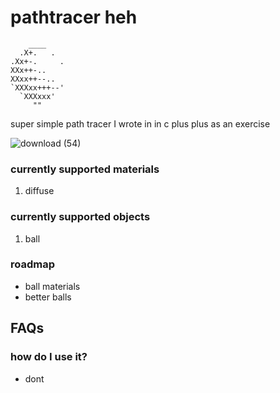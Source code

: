 # pathtracer heh

``` 
    ____
  .X+.   .
.Xx+-.     .
XXx++-..
XXxx++--..
`XXXxx+++--'
  `XXXxxx'
     ""  
```

super simple path tracer I wrote in in c plus plus as an exercise

![download (54)](https://github.com/gd3kr/pathtracer-cpp/assets/63528145/b47e7b74-2e58-49ca-adf7-a86743a054ff)


### currently supported materials

1. diffuse

### currently supported objects

1. ball

### roadmap

- ball materials
- better balls


## FAQs

### how do I use it?
- dont





